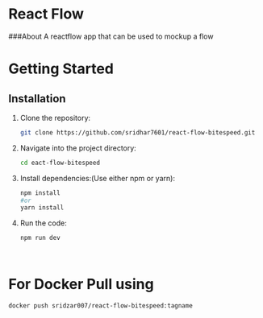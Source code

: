 # React Flow

###About
A reactflow app that can be used to mockup a flow

# Getting Started

## Installation

1. Clone the repository:

   ```bash
   git clone https://github.com/sridhar7601/react-flow-bitespeed.git
2. Navigate into the project directory:

   ```bash
   cd eact-flow-bitespeed
3. Install dependencies:(Use either npm or yarn):

   ```bash
   npm install
   #or
   yarn install

4. Run the code:
    ```bash
    npm run dev




# For Docker Pull using 
```bash
docker push sridzar007/react-flow-bitespeed:tagname 
